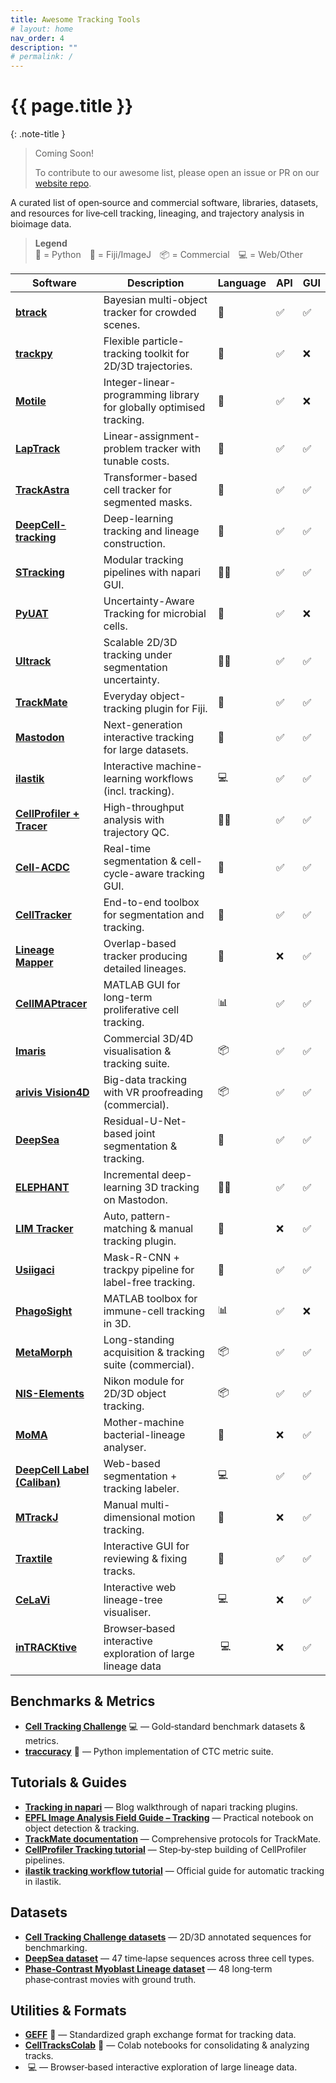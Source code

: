 ```yaml
---
title: Awesome Tracking Tools
# layout: home
nav_order: 4
description: ""
# permalink: /
---
```


# {{ page.title }}

{: .note-title }
> Coming Soon!
>
> To contribute to our awesome list, please open an issue or PR on our [website repo](https://github.com/live-image-tracking-tools/live-image-tracking-tools.github.io).

A curated list of open‑source and commercial software, libraries, datasets, and resources for live‑cell tracking, lineaging, and trajectory analysis in bioimage data.

> **Legend**  
> 🐍 = Python 🔬 = Fiji/ImageJ 📦 = Commercial 💻 = Web/Other

| Software                                                                                                       | Description                                                         | Language | API | GUI |
| -------------------------------------------------------------------------------------------------------------- | ------------------------------------------------------------------- | -------- | --- | --- |
| [**btrack**](https://github.com/quantumjot/btrack)                                                             | Bayesian multi-object tracker for crowded scenes.                   | 🐍       | ✅   | ✅ |
| [**trackpy**](https://github.com/soft-matter/trackpy)                                                          | Flexible particle-tracking toolkit for 2D/3D trajectories.          | 🐍       | ✅   | ❌   |
| [**Motile**](https://github.com/funkelab/motile_tracker)                                                       | Integer-linear-programming library for globally optimised tracking. | 🐍       | ✅   | ❌   |
| [**LapTrack**](https://github.com/yfukai/laptrack)                                                             | Linear-assignment-problem tracker with tunable costs.               | 🐍       | ✅   | ✅ |
| [**TrackAstra**](https://github.com/weigertlab/trackastra)                                                     | Transformer-based cell tracker for segmented masks.                 | 🐍       | ✅   | ✅ |
| [**DeepCell-tracking**](https://github.com/vanvalenlab/deepcell-tracking)                                      | Deep-learning tracking and lineage construction.                    | 🐍       | ✅   | ✅   |
| [**STracking**](https://github.com/sylvainprigent/napari-stracking)                                            | Modular tracking pipelines with napari GUI.                         | 🐍🔬     | ✅   | ✅   |
| [**PyUAT**](https://github.com/JuBiotech/PyUAT)                                                                | Uncertainty-Aware Tracking for microbial cells.                     | 🐍       | ✅   | ❌   |
| [**Ultrack**](https://github.com/royerlab/ultrack)                                                             | Scalable 2D/3D tracking under segmentation uncertainty.             | 🐍🔬     | ✅   | ✅   |
| [**TrackMate**](https://github.com/trackmate-sc/TrackMate)                                                     | Everyday object-tracking plugin for Fiji.                           | 🔬       | ✅   | ✅   |
| [**Mastodon**](https://github.com/mastodon-sc)                                                                 | Next-generation interactive tracking for large datasets.            | 🔬       | ✅   | ✅   |
| [**ilastik**](https://www.ilastik.org/)                                                                        | Interactive machine-learning workflows (incl. tracking).            | 💻       | ✅   | ✅   |
| [**CellProfiler + Tracer**](https://cellprofiler.org/tracer)                                                   | High-throughput analysis with trajectory QC.                        | 🐍🔬     | ✅   | ✅   |
| [**Cell-ACDC**](https://github.com/SchmollerLab/Cell_ACDC)                                                     | Real-time segmentation & cell-cycle-aware tracking GUI.             | 🐍       | ✅   | ✅   |
| [**CellTracker**](https://github.com/WangLabTHU/CellTracker)                                                   | End-to-end toolbox for segmentation and tracking.                   | 🐍       | ✅   | ✅   |
| [**Lineage Mapper**](https://github.com/usnistgov/Lineage-Mapper)                                              | Overlap-based tracker producing detailed lineages.                  | 🔬       | ❌   | ✅   |
| [**CellMAPtracer**](https://github.com/ocbe-uio/CellMAPtracer)                                                 | MATLAB GUI for long-term proliferative cell tracking.               | 📊       | ✅   | ✅   |
| [**Imaris**](https://imaris.oxinst.com/products/imaris-for-cell-biologists)                                    | Commercial 3D/4D visualisation & tracking suite.                    | 📦       | ✅   | ✅   |
| [**arivis Vision4D**](https://www.zeiss.com/microscopy/en/products/software/arivis-pro.html)                   | Big-data tracking with VR proofreading (commercial).                | 📦       | ✅   | ✅   |
| [**DeepSea**](https://github.com/abzargar/DeepSea)                                                             | Residual-U-Net-based joint segmentation & tracking.                 | 🐍       | ✅   | ✅   |
| [**ELEPHANT**](https://github.com/elephant-track)                                                              | Incremental deep-learning 3D tracking on Mastodon.                  | 🔬🐍     | ✅   | ✅   |
| [**LIM Tracker**](https://github.com/LIMT34/LIM-Tracker)                                                       | Auto, pattern-matching & manual tracking plugin.                    | 🔬       | ❌   | ✅   |
| [**Usiigaci**](https://github.com/oist/Usiigaci)                                                               | Mask-R-CNN + trackpy pipeline for label-free tracking.              | 🐍       | ✅   | ✅   |
| [**PhagoSight**](https://github.com/phagosight/phagosight)                                                     | MATLAB toolbox for immune-cell tracking in 3D.                      | 📊       | ✅   | ❌   |
| [**MetaMorph**](https://imagxcell.com/metamorph/)                                                              | Long-standing acquisition & tracking suite (commercial).            | 📦       | ✅   | ✅   |
| [**NIS-Elements**](https://www.nisoftware.net/NikonSaleApplication/Help/Docs-AR/eng_ar/tracking.advanced.html) | Nikon module for 2D/3D object tracking.                             | 📦       | ✅   | ✅   |
| [**MoMA**](https://github.com/fjug/MoMA)                                                                       | Mother-machine bacterial-lineage analyser.                          | 🔬       | ❌   | ✅   |
| [**DeepCell Label (Caliban)**](https://github.com/vanvalenlab/deepcell-label)                                  | Web-based segmentation + tracking labeler.                          | 💻       | ✅   | ✅   |
| [**MTrackJ**](https://imagej.net/plugins/mtrackj)                                                              | Manual multi-dimensional motion tracking.                           | 🔬       | ❌   | ✅   |
| [**Traxtile**](https://github.com/braunb/traxtile-public)                                                      | Interactive GUI for reviewing & fixing tracks.                      | 🐍       | ✅   | ✅   |
| [**CeLaVi**](https://academic.oup.com/nar/article/49/W1/W80/6270768)                                           | Interactive web lineage-tree visualiser.                            | 💻       | ❌   | ✅   |
| [**inTRACKtive**](https://github.com/royerlab/inTRACKtive) | Browser‑based interactive exploration of large lineage data |  💻 |❌   | ✅   | 

## Benchmarks & Metrics

- **[Cell Tracking Challenge](https://celltrackingchallenge.net/)** 💻 — Gold‑standard benchmark datasets & metrics.
- **[traccuracy](https://github.com/live-image-tracking-tools/traccuracy)** 🐍 — Python implementation of CTC metric suite.

## Tutorials & Guides

- **[Tracking in napari](https://focalplane.biologists.com/2023/06/01/tracking-in-napari/)** — Blog walkthrough of napari tracking plugins.
- **[EPFL Image Analysis Field Guide – Tracking](https://imaging.epfl.ch/field-guide/sections/detection_and_tracking/index.html)** — Practical notebook on object detection & tracking.
- **[TrackMate documentation](https://imagej.net/plugins/trackmate/)** — Comprehensive protocols for TrackMate.
- **[CellProfiler Tracking tutorial](https://cellprofiler.org/tracer)** — Step‑by‑step building of CellProfiler pipelines.
- **[ilastik tracking workflow tutorial](https://www.ilastik.org/documentation/tracking)** — Official guide for automatic tracking in ilastik.

## Datasets

- **[Cell Tracking Challenge datasets](https://celltrackingchallenge.net/datasets/)** — 2D/3D annotated sequences for benchmarking.
- **[DeepSea dataset](https://deepseas.org/datasets/)** — 47 time‑lapse sequences across three cell types.
- **[Phase‑Contrast Myoblast Lineage dataset](https://osf.io/ysaq2/)** — 48 long‑term phase‑contrast movies with ground truth.

## Utilities & Formats

- **[GEFF](https://github.com/live-image-tracking-tools/geff)** 🐍 — Standardized graph exchange format for tracking data.
- **[CellTracksColab](https://github.com/CellMigrationLab/CellTracksColab)** 🐍 — Colab notebooks for consolidating & analyzing tracks.
-  💻 — Browser‑based interactive exploration of large lineage data.

